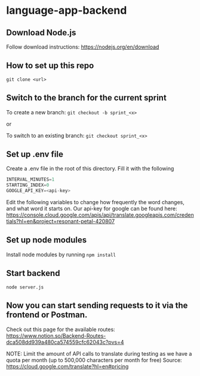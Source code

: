 # language-app-backend

## Download Node.js
Follow download instructions: https://nodejs.org/en/download

## How to set up this repo

`git clone <url>`

## Switch to the branch for the current sprint
To create a new branch:
`git checkout -b sprint_<x>`

or 

To switch to an existing branch:
`git checkout sprint_<x>`

## Set up .env file
Create a .env file in the root of this directory. Fill it with the following
```javascript
INTERVAL_MINUTES=1
STARTING_INDEX=0
GOOGLE_API_KEY=<api-key>
```
Edit the following variables to change how frequently the word changes, and what word it starts on.
Our api-key for google can be found here: https://console.cloud.google.com/apis/api/translate.googleapis.com/credentials?hl=en&project=resonant-petal-420807

## Set up node modules
Install node modules by running
`npm install`

## Start backend
`node server.js`

## Now you can start sending requests to it via the frontend or Postman.
Check out this page for the available routes: https://www.notion.so/Backend-Routes-dca508dd939a480ca574559cfc62043c?pvs=4

NOTE: Limit the amount of API calls to translate during testing as we have a quota per month (up to 500,000 characters per month for free)
Source: https://cloud.google.com/translate?hl=en#pricing
